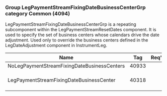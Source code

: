 ### Group LegPaymentStreamFixingDateBusinessCenterGrp category Common (4094)

LegPaymentStreamFixingDateBusinessCenterGrp is a repeating subcomponent within the LegPaymentStreamResetDates component. It is used to specify the set of business centers whose calendars drive the date adjustment. Used only to override the business centers defined in the LegDateAdjustment component in InstrumentLeg.

| Name                                        | Tag   | Req'd | Documentation                                                       |
|---------------------------------------------|-------|----------|---------------------------------------------------------------------|
| NoLegPaymentStreamFixingDateBusinessCenters | 40933 |       |                                                                     |
| LegPaymentStreamFixingDateBusinessCenter    | 40318 |       | Required if NoLegPaymentStreamFixingDateBusinessCenters(40933) > 0. |

